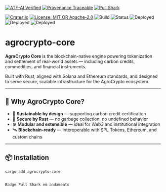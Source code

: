 [![ATF-AI Verified](https://img.shields.io/badge/ATF--AI-VERIFIED-2ea44f?style=for-the-badge&logo=vercel)](https://github.com/agronetlabs/AgroPay/blob/main/docs/agropay-core-attestation.md)
[![Provenance Traceable](https://img.shields.io/badge/PROVENANCE-SIGNED-0f9d58?style=for-the-badge&logo=oci)](https://github.com/agronetlabs/AgroPay/blob/main/docs/agropay-core-attestation.md)
[![Pull Shark](https://img.shields.io/badge/PULL--SHARK-ACTIVE-0066ff?style=for-the-badge&logo=github)](https://github.com/agronetlabs/AgroPay)


[![Crates.io](https://img.shields.io/crates/v/agrocrypto-core.svg)](https://crates.io/crates/agrocrypto-core)
[![License: MIT OR Apache-2.0](https://img.shields.io/crates/l/agrocrypto-core)](https://opensource.org/licenses)
![Build](https://img.shields.io/badge/build-passing-brightgreen)
![Status](https://img.shields.io/badge/project-Verified%20Blockchain%20Infra-orange)
![Deployed](https://img.shields.io/badge/deployed-AWS-blue)
![Deployed](https://img.shields.io/badge/deployed-Cloudflare-orange)
![Deployed](https://img.shields.io/badge/deployed-OpenAI-black)

# agrocrypto-core

**AgroCrypto Core** is the blockchain-native engine powering tokenization and settlement of real-world assets — including carbon credits, commodities, and financial instruments.

Built with Rust, aligned with Solana and Ethereum standards, and designed to serve secure, scalable infrastructure for the AgroCrypto ecosystem.

---

## 🚀 Why AgroCrypto Core?

- 🌱 **Sustainable by design** — supporting carbon credit certification
- 🔐 **Secure by Rust** — no garbage collection, no undefined behavior
- ⚙️ **Modular and extensible** — ideal for Web3 and institutional integration
- 🛰️ **Blockchain-ready** — interoperable with SPL Tokens, Ethereum, and custom chains

---

## 📦 Installation

```bash
cargo add agrocrypto-core


Badge Pull Shark em andamento
